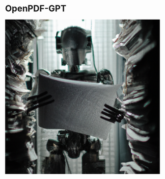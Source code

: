 # OpenPDF-GPT
<div align="center">


![Demo](https://github.com/Joseph-M-Cook/OpenPDF-GPT/blob/48ab065ed82ee40115edc79ba08e5c6abdd52009/OpenPDF-GPT.png)
  </div>


